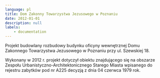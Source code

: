```yaml
---
language: pl
title: Dom Zakonny Towarzystwa Jezusowego w Poznaniu
date: 2012-01-01
description: null
labels:
    - documentation
---
```


Projekt budowlany rozbudowy budynku oficyny wewnętrznej  Domu Zakonnego Towarzystwa Jezusowego w Poznaniu przy ul. Szewskiej 18.

Wykonany w 2012 r. projekt dotyczył obiektu znajdującego się na obszarze Zespołu Urbanistyczno-Architektonicznego Starego Miasta wpisanego do rejestru zabytków pod nr A225 decyzją z dnia 04 czerwca 1979 rok.
